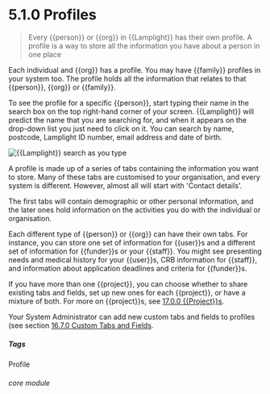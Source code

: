 # 5.1.0 Profiles

> Every {{person}} or {{org}} in {{Lamplight}} has their own profile. A profile is a way to store all the information you have about a person in one place



Each individual and {{org}} has a profile. You may have {{family}} profiles in your system too. The profile holds all
the information that relates to that {{person}}, {{org}} or {{family}}.

To see the profile for a specific {{person}}, start typing their name in the search box on the top right-hand corner of
your screen. {{Lamplight}} will predict the name that you are searching for, and when it appears on the drop-down list
you just need to click on it. You can search by name, postcode, Lamplight ID number, email address and date of birth.

![{{Lamplight}} search as you type](5.1.0a.png)

A profile is made up of a series of tabs containing the information you want to store. Many of these tabs are customised
to your organisation, and every system is different. However, almost all will start with 'Contact details'.

The first tabs will contain demographic or other personal information, and the later ones hold information on the
activities you do with the individual or organisation.

Each different type of {{person}} or {{org}} can have their own tabs. For instance, you can store one set of information
for {{user}}s and a different set of information for {{funder}}s or your {{staff}}. You might see presenting needs and
medical history for your {{user}}s, CRB information for {{staff}}, and information about application deadlines and
criteria for {{funder}}s.

If you have more than one {{project}}, you can choose whether to share existing tabs and fields, set up new ones for
each {{project}}, or have a mixture of both. For more on {{project}}s, see [17.0.0 {{Project}}s](/help/index/p/17.0.0).

Your System Administrator can add new custom tabs and fields to profiles (see
section [16.7.0 Custom Tabs and Fields](/help/index/p/16.7.0).

##### Tags
Profile

###### core module

